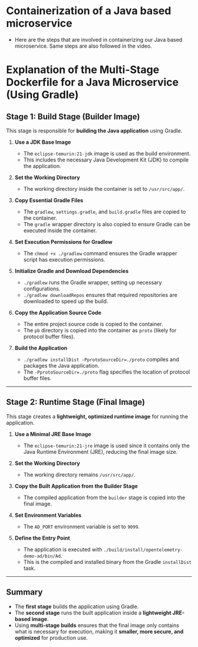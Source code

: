 # Containerization of a Java based microservice

- Here are the steps that are involved in containerizing our Java based microservice. Same steps are also followed in the video.

# **Explanation of the Multi-Stage Dockerfile for a Java Microservice (Using Gradle)**  

## **Stage 1: Build Stage (Builder Image)**  
This stage is responsible for **building the Java application** using Gradle.  

1. **Use a JDK Base Image**  
   - The `eclipse-temurin:21-jdk` image is used as the build environment.  
   - This includes the necessary Java Development Kit (JDK) to compile the application.  

2. **Set the Working Directory**  
   - The working directory inside the container is set to `/usr/src/app/`.  

3. **Copy Essential Gradle Files**  
   - The `gradlew`, `settings.gradle`, and `build.gradle` files are copied to the container.  
   - The `gradle` wrapper directory is also copied to ensure Gradle can be executed inside the container.  

4. **Set Execution Permissions for Gradlew**  
   - The `chmod +x ./gradlew` command ensures the Gradle wrapper script has execution permissions.  

5. **Initialize Gradle and Download Dependencies**  
   - `./gradlew` runs the Gradle wrapper, setting up necessary configurations.  
   - `./gradlew downloadRepos` ensures that required repositories are downloaded to speed up the build.  

6. **Copy the Application Source Code**  
   - The entire project source code is copied to the container.  
   - The `pb` directory is copied into the container as `proto` (likely for protocol buffer files).  

7. **Build the Application**  
   - `./gradlew installDist -PprotoSourceDir=./proto` compiles and packages the Java application.  
   - The `-PprotoSourceDir=./proto` flag specifies the location of protocol buffer files.  

---

## **Stage 2: Runtime Stage (Final Image)**  
This stage creates a **lightweight, optimized runtime image** for running the application.  

1. **Use a Minimal JRE Base Image**  
   - The `eclipse-temurin:21-jre` image is used since it contains only the Java Runtime Environment (JRE), reducing the final image size.  

2. **Set the Working Directory**  
   - The working directory remains `/usr/src/app/`.  

3. **Copy the Built Application from the Builder Stage**  
   - The compiled application from the `builder` stage is copied into the final image.  

4. **Set Environment Variables**  
   - The `AD_PORT` environment variable is set to `9099`.  

5. **Define the Entry Point**  
   - The application is executed with `./build/install/opentelemetry-demo-ad/bin/Ad`.  
   - This is the compiled and installed binary from the Gradle `installDist` task.  

---

## **Summary**  
- The **first stage** builds the application using Gradle.  
- The **second stage** runs the built application inside a **lightweight JRE-based image**.  
- Using **multi-stage builds** ensures that the final image only contains what is necessary for execution, making it **smaller, more secure, and optimized** for production use.  
